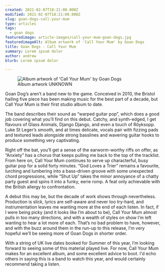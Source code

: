 ```yaml
---
created: 2021-02-07T18:21:00.000Z
modified: 2021-02-07T18:21:00.000Z
slug: goan-dogs-call-your-mum
type: articles
tags:
  - goan dogs
featuredimage: article-images/call-your-mum-goan-dogs.jpg
featuredimageAlt: Album artwork of 'Call Your Mum' by Goan Dogs
title: Goan Dogs - Call Your Mum
summary: Lorem ipsum dolor
author: andrew
blurb: Lorem ipsum dolor

---
```


<figure class="wide">
  <img src="album-artwork/call-your-mum-goan-dogs.jpg" alt="Album artwork of 'Call Your Mum' by Goan Dogs" />
  <figcaption>Album artwork UNKNOWN</figcaption>
</figure>

Goan Dog’s aren’t a band new to the game. Conceived in 2010, the Bristol hailing five piece has been making music for the best part of a decade, but Call Your Mum is their first studio album to date.

The band describes their sound as “warped guitar pop”, which does a good job covering what you’ll find on this debut. Catchy, and synth-edged, I get flavours of Glass Animals, Django Django, and even a touch of Röyksopp. Luke St Leger’s smooth, and at times delicate, vocals pair with fizzing pads and textured leads alongside strong basslines and wavering guitar hooks to produce something very captivating.

Right off the bat, you’ll get a sense of the earworm-worthy riffs on offer, as “Anxiety” has a chorus that keeps pulling me back to the top of the tracklist. From here on, Call Your Mum continues to serve up characterful, busy guitar pop for a solid forty minutes. “God Loves a Trier” remains a favourite, lurching and lumbering into a bass-driven groove with some unexpected chord progressions, while “Shut Up” takes the minor annoyance of a chatty party guest and spins it into a funky, eerie romp. A feat only achievable with the British allergy to confrontation.

A debut this may be, but the decade of work shows through nevertheless. Production is slick, lyrics are self-aware and never too try-hard, and instrumentation leaves me wanting more at the end of each listen. In fact, if I were being picky (and it looks like I’m about to be), Call Your Mum almost pulls in too many directions, and with a wealth of styles on show I’m left wanting to hear a lot more of each. That’s no bad problem to have, however, and with the buzz around them in the run-up to this release, I’m very hopeful we’ll be seeing more of Goan Dogs in shorter order.

With a string of UK live dates booked for Summer of this year, I’m looking forward to seeing some of this material played live. For now, Call Your Mum makes for an excellent album, and some excellent advice to boot. I'd echo others in saying this is a band to watch this year, and would certainly recommend taking a listen.
